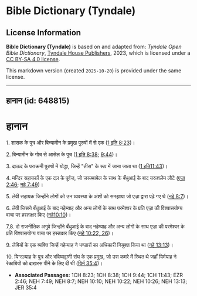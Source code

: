 # Bible Dictionary (Tyndale)

## License Information

**Bible Dictionary (Tyndale)** is based on and adapted from: _Tyndale Open Bible Dictionary_, [Tyndale House Publishers](https://tyndaleopenresources.com/), 2023, which is licensed under a [CC BY-SA 4.0 license](https://creativecommons.org/licenses/by-sa/4.0/legalcode.en).

This markdown version (created `2025-10-20`) is provided under the same license.



--------------------------------

## हानान (id: 648815)

हानान
=====

1\. शासक के पुत्र और बिन्यामीन के प्रमुख पुरुषों में से एक ([1 इति 8:23](https://ref.ly/1Chr8:23))।

2\. बिन्यामीन के गोत्र से आसेल के पुत्र ([1 इति 8:38](https://ref.ly/1Chr8:38); [9:44](https://ref.ly/1Chr9:44))।

3\. दाऊद के पराक्रमी पुरुषों में योद्धा, जिन्हें "तीस" के रूप में जाना जाता था ([1 इति11:43](https://ref.ly/1Chr11:43))।

4\. मन्दिर सहायकों के एक दल के पूर्वज, जो जरूब्बाबेल के साथ के बँधुआई के बाद यरूशलेम लौटे ([एज्रा 2:46](https://ref.ly/Ezra2:46); [नहे 7:49](https://ref.ly/Neh7:49))।

5\. लेवी सहायक जिन्होंने लोगों को उन व्यवस्था के अंशों को समझाया जो एज्रा द्वारा पढ़े गए थे ([नहे 8:7](https://ref.ly/Neh8:7))।

6\. लेवी जिसने बँधुआई के बाद नहेम्याह और अन्य लोगों के साथ परमेश्वर के प्रति एज्रा की विश्वासयोग्य वाचा पर हस्ताक्षर किए ([नहे10:10](https://ref.ly/Neh10:10))।

7,8\. दो राजनीतिक अगुवे जिन्होंने बँधुआई के बाद नहेम्याह और अन्य लोगों के साथ एज्रा की परमेश्वर के प्रति विश्वासयोग्य वाचा पर हस्ताक्षर किए ([नहे 10:22, 26](https://ref.ly/Neh10:22,Neh10:26))।

9\. लेवियों के एक व्यक्ति जिन्हें नहेम्याह ने भण्डारों का अधिकारी नियुक्त किया था ([नहे 13:13](https://ref.ly/Neh13:13))।

10\. यिग्दल्याह के पुत्र और भविष्यद्वाणी संघ के एक प्रमुख, जो उस कमरे में स्थित थे जहाँ यिर्मयाह ने रेकाबियों को दाखरस पीने के लिए दी थी ([यिर्म 35:4](https://ref.ly/Jer35:4))।

* **Associated Passages:** 1CH 8:23; 1CH 8:38; 1CH 9:44; 1CH 11:43; EZR 2:46; NEH 7:49; NEH 8:7; NEH 10:10; NEH 10:22; NEH 10:26; NEH 13:13; JER 35:4

